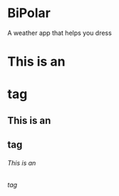 # BiPolar
A weather app that helps you dress
# This is an <h1> tag
## This is an <h2> tag
###### This is an <h6> tag
